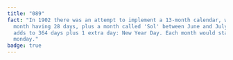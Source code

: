 ```yaml
---
title: "089"
fact: "In 1902 there was an attempt to implement a 13-month calendar, with each
  month having 28 days, plus a month called 'Sol' between June and July. This
  adds to 364 days plus 1 extra day: New Year Day. Each month would start on a
  monday."
badge: true
---
```


